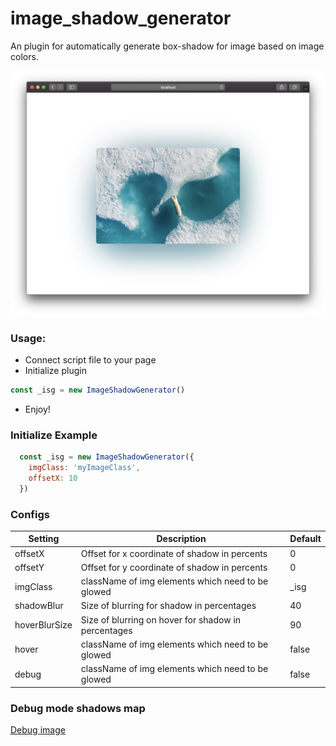 # image_shadow_generator
An plugin for automatically generate box-shadow for image based on image colors.

![Demo image](https://raw.githubusercontent.com/DSlike/image_shadow_generator/master/demo.png "Example image")

### Usage:
 - Connect script file to your page
 - Initialize plugin
 ```javascript  
 const _isg = new ImageShadowGenerator()
 ```
 - Enjoy!

### Initialize Example
```javascript
  const _isg = new ImageShadowGenerator({
    imgClass: 'myImageClass',
    offsetX: 10
  })
```

### Configs

| Setting | Description | Default |
|---|---|---|
|offsetX| Offset for x coordinate of shadow in percents | 0 |
|offsetY| Offset for y coordinate of shadow in percents | 0 |
|imgClass | className of img elements which need to be glowed | _isg |
|shadowBlur | Size of blurring for shadow in percentages | 40 |
|hoverBlurSize | Size of blurring on hover for shadow in percentages | 90 |
|hover | className of img elements which need to be glowed | false |
|debug | className of img elements which need to be glowed | false |

### Debug mode shadows map

[Debug image](https://raw.githubusercontent.com/DSlike/image_shadow_generator/master/debug.png "Example image")
